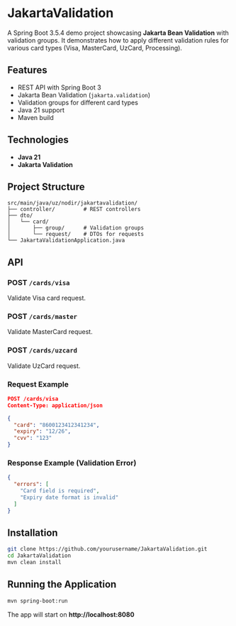 # JakartaValidation

A Spring Boot 3.5.4 demo project showcasing **Jakarta Bean Validation** with validation groups.
It demonstrates how to apply different validation rules for various card types (Visa, MasterCard, UzCard, Processing).

## Features

- REST API with Spring Boot 3
- Jakarta Bean Validation (`jakarta.validation`)
- Validation groups for different card types
- Java 21 support
- Maven build

## Technologies

- **Java 21**
- **Jakarta Validation**

## Project Structure

```
src/main/java/uz/nodir/jakartavalidation/
├── controller/         # REST controllers
├── dto/
│   └── card/
│       ├── group/      # Validation groups
│       └── request/    # DTOs for requests
└── JakartaValidationApplication.java
```

## API

### POST `/cards/visa`
Validate Visa card request.

### POST `/cards/master`
Validate MasterCard request.

### POST `/cards/uzcard`
Validate UzCard request.

### Request Example

```json
POST /cards/visa
Content-Type: application/json

{
  "card": "8600123412341234",
  "expiry": "12/26",
  "cvv": "123"
}
```

### Response Example (Validation Error)

```json
{
  "errors": [
    "Card field is required",
    "Expiry date format is invalid"
  ]
}
```

## Installation

```bash
git clone https://github.com/yourusername/JakartaValidation.git
cd JakartaValidation
mvn clean install
```

## Running the Application

```bash
mvn spring-boot:run
```

The app will start on **http://localhost:8080**


